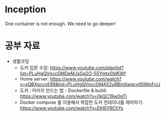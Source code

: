 # Inception
One container is not enough. We need to go deeper!
# 공부 자료
- 생활코딩
  - 도커 입문 수업: https://www.youtube.com/playlist?list=PLuHgQVnccGMDeMJsGq2O-55Ymtx0IdKWf
  - Home server: https://www.youtube.com/watch?v=sQBXgccvE98&list=PLuHgQVnccGMA52uRBmSwqcvtI5IMoFclJ
  - 도커 : 이미지 만드는 법 - Dockerfile & build: https://www.youtube.com/watch?v=0kQC19w0gTI
  - Docker compose 를 이용해서 복잡한 도커 컨테이너를 제어하기: https://www.youtube.com/watch?v=EK6iYRCIjYs
